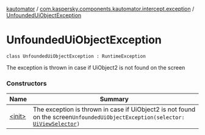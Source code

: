 [kautomator](../../index.md) / [com.kaspersky.components.kautomator.intercept.exception](../index.md) / [UnfoundedUiObjectException](./index.md)

# UnfoundedUiObjectException

`class UnfoundedUiObjectException : RuntimeException`

The exception is thrown in case if UiObject2 is not found on the screen

### Constructors

| Name | Summary |
|---|---|
| [&lt;init&gt;](-init-.md) | The exception is thrown in case if UiObject2 is not found on the screen`UnfoundedUiObjectException(selector: `[`UiViewSelector`](../../com.kaspersky.components.kautomator.component.common.builders/-ui-view-selector/index.md)`)` |
